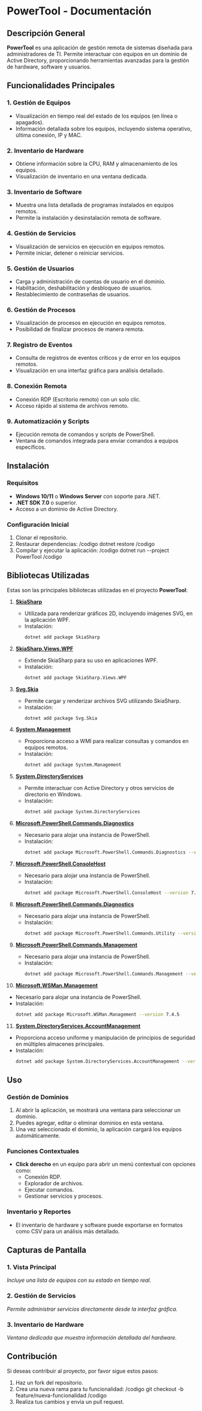 # PowerTool - Documentación

## Descripción General

**PowerTool** es una aplicación de gestión remota de sistemas diseñada para administradores de TI. Permite interactuar con equipos en un dominio de Active Directory, proporcionando herramientas avanzadas para la gestión de hardware, software y usuarios.

## Funcionalidades Principales

### 1. **Gestión de Equipos**
   - Visualización en tiempo real del estado de los equipos (en línea o apagados).
   - Información detallada sobre los equipos, incluyendo sistema operativo, última conexión, IP y MAC.

### 2. **Inventario de Hardware**
   - Obtiene información sobre la CPU, RAM y almacenamiento de los equipos.
   - Visualización de inventario en una ventana dedicada.

### 3. **Inventario de Software**
   - Muestra una lista detallada de programas instalados en equipos remotos.
   - Permite la instalación y desinstalación remota de software.

### 4. **Gestión de Servicios**
   - Visualización de servicios en ejecución en equipos remotos.
   - Permite iniciar, detener o reiniciar servicios.

### 5. **Gestión de Usuarios**
   - Carga y administración de cuentas de usuario en el dominio.
   - Habilitación, deshabilitación y desbloqueo de usuarios.
   - Restablecimiento de contraseñas de usuarios.

### 6. **Gestión de Procesos**
   - Visualización de procesos en ejecución en equipos remotos.
   - Posibilidad de finalizar procesos de manera remota.

### 7. **Registro de Eventos**
   - Consulta de registros de eventos críticos y de error en los equipos remotos.
   - Visualización en una interfaz gráfica para análisis detallado.

### 8. **Conexión Remota**
   - Conexión RDP (Escritorio remoto) con un solo clic.
   - Acceso rápido al sistema de archivos remoto.

### 9. **Automatización y Scripts**
   - Ejecución remota de comandos y scripts de PowerShell.
   - Ventana de comandos integrada para enviar comandos a equipos específicos.

## Instalación

### Requisitos
- **Windows 10/11** o **Windows Server** con soporte para .NET.
- **.NET SDK 7.0** o superior.
- Acceso a un dominio de Active Directory.

### Configuración Inicial
1. Clonar el repositorio.
2. Restaurar dependencias:
   /codigo
   dotnet restore
   /codigo
3. Compilar y ejecutar la aplicación:
   /codigo
   dotnet run --project PowerTool
   /codigo

## Bibliotecas Utilizadas

Estas son las principales bibliotecas utilizadas en el proyecto **PowerTool**:

1. **[SkiaSharp](https://www.nuget.org/packages/SkiaSharp/)**
   - Utilizada para renderizar gráficos 2D, incluyendo imágenes SVG, en la aplicación WPF.
   - Instalación:
     ```bash
     dotnet add package SkiaSharp
     ```

2. **[SkiaSharp.Views.WPF](https://www.nuget.org/packages/SkiaSharp.Views.WPF/)**
   - Extiende SkiaSharp para su uso en aplicaciones WPF.
   - Instalación:
     ```bash
     dotnet add package SkiaSharp.Views.WPF
     ```

3. **[Svg.Skia](https://www.nuget.org/packages/Svg.Skia/)**
   - Permite cargar y renderizar archivos SVG utilizando SkiaSharp.
   - Instalación:
     ```bash
     dotnet add package Svg.Skia
     ```

4. **[System.Management](https://www.nuget.org/packages/System.Management/)**
   - Proporciona acceso a WMI para realizar consultas y comandos en equipos remotos.
   - Instalación:
     ```bash
     dotnet add package System.Management
     ```

5. **[System.DirectoryServices](https://www.nuget.org/packages/System.DirectoryServices/)**
   - Permite interactuar con Active Directory y otros servicios de directorio en Windows.
   - Instalación:
     ```bash
     dotnet add package System.DirectoryServices
     ```

6. **[Microsoft.PowerShell.Commands.Diagnostics](https://www.nuget.org/packages/Microsoft.PowerShell.Commands.Diagnostics/)**
   - Necesario para alojar una instancia de PowerShell.
   - Instalación:
     ```bash
     dotnet add package Microsoft.PowerShell.Commands.Diagnostics --version 7.4.5
     ```

7. **[Microsoft.PowerShell.ConsoleHost](https://www.nuget.org/packages/Microsoft.PowerShell.ConsoleHost/)**
   - Necesario para alojar una instancia de PowerShell.
   - Instalación:
     ```bash
     dotnet add package Microsoft.PowerShell.ConsoleHost --version 7.4.5
     ```

8. **[Microsoft.PowerShell.Commands.Diagnostics](https://www.nuget.org/packages/Microsoft.PowerShell.Commands.Utility/)**
   - Necesario para alojar una instancia de PowerShell.
   - Instalación:
     ```bash
     dotnet add package Microsoft.PowerShell.Commands.Utility --version 7.4.5
     ```

9. **[Microsoft.PowerShell.Commands.Management](https://www.nuget.org/packages/Microsoft.PowerShell.Commands.Management/)**
   - Necesario para alojar una instancia de PowerShell.
   - Instalación:
     ```bash
     dotnet add package Microsoft.PowerShell.Commands.Management --version 7.4.5
     ```


10. **[Microsoft.WSMan.Management](https://www.nuget.org/packages/Microsoft.WSMan.Management/)**
   - Necesario para alojar una instancia de PowerShell.
   - Instalación:
     ```bash
     dotnet add package Microsoft.WSMan.Management --version 7.4.5
     ```

11. **[System.DirectoryServices.AccountManagement](https://www.nuget.org/packages/system.directoryservices.accountmanagement/)**
   - Proporciona acceso uniforme y manipulación de principios de seguridad en múltiples almacenes principales.
   - Instalación:
     ```bash
     dotnet add package System.DirectoryServices.AccountManagement --version 8.0.1
     ```

## Uso

### Gestión de Dominios
1. Al abrir la aplicación, se mostrará una ventana para seleccionar un dominio.
2. Puedes agregar, editar o eliminar dominios en esta ventana.
3. Una vez seleccionado el dominio, la aplicación cargará los equipos automáticamente.

### Funciones Contextuales
- **Click derecho** en un equipo para abrir un menú contextual con opciones como:
  - Conexión RDP.
  - Explorador de archivos.
  - Ejecutar comandos.
  - Gestionar servicios y procesos.

### Inventario y Reportes
- El inventario de hardware y software puede exportarse en formatos como CSV para un análisis más detallado.

## Capturas de Pantalla

### 1. Vista Principal
*Incluye una lista de equipos con su estado en tiempo real.*

### 2. Gestión de Servicios
*Permite administrar servicios directamente desde la interfaz gráfica.*

### 3. Inventario de Hardware
*Ventana dedicada que muestra información detallada del hardware.*

## Contribución
Si deseas contribuir al proyecto, por favor sigue estos pasos:
1. Haz un fork del repositorio.
2. Crea una nueva rama para tu funcionalidad:
   /codigo
   git checkout -b feature/nueva-funcionalidad
   /codigo
3. Realiza tus cambios y envía un pull request.